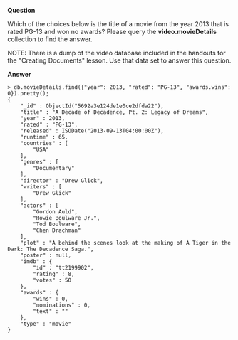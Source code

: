 **Question**

Which of the choices below is the title of a movie from the year 2013 that is rated PG-13 and won no awards? Please query the **video.movieDetails** collection to find the answer.

NOTE: There is a dump of the video database included in the handouts for the "Creating Documents" lesson. Use that data set to answer this question.

**Answer**

```
> db.movieDetails.find({"year": 2013, "rated": "PG-13", "awards.wins": 0}).pretty();
{
	"_id" : ObjectId("5692a3e124de1e0ce2dfda22"),
	"title" : "A Decade of Decadence, Pt. 2: Legacy of Dreams",
	"year" : 2013,
	"rated" : "PG-13",
	"released" : ISODate("2013-09-13T04:00:00Z"),
	"runtime" : 65,
	"countries" : [
		"USA"
	],
	"genres" : [
		"Documentary"
	],
	"director" : "Drew Glick",
	"writers" : [
		"Drew Glick"
	],
	"actors" : [
		"Gordon Auld",
		"Howie Boulware Jr.",
		"Tod Boulware",
		"Chen Drachman"
	],
	"plot" : "A behind the scenes look at the making of A Tiger in the Dark: The Decadence Saga.",
	"poster" : null,
	"imdb" : {
		"id" : "tt2199902",
		"rating" : 8,
		"votes" : 50
	},
	"awards" : {
		"wins" : 0,
		"nominations" : 0,
		"text" : ""
	},
	"type" : "movie"
}

```
